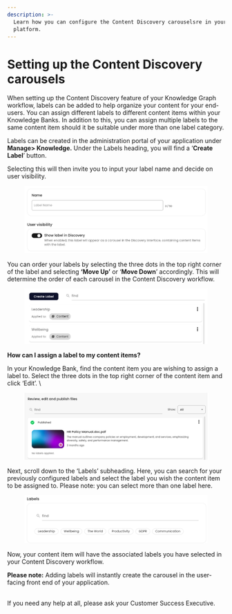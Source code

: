 ```yaml
---
description: >-
  Learn how you can configure the Content Discovery carouselsre in your
  platform.
---
```


# Setting up the Content Discovery carousels

When setting up the Content Discovery feature of your Knowledge Graph workflow,  labels can be added to help organize your content for your end-users. You can assign different labels to different content items within your Knowledge Banks. In addition to this, you can assign multiple labels to the same content item should it be suitable under more than one label category.&#x20;

Labels can be created in the administration portal of your application under **Manage> Knowledge.** Under the Labels heading, you will find a ‘**Create Label**’ button.&#x20;

Selecting this will then invite you to input your label name and decide on user visibility.&#x20;

<figure><img src="../../../../.gitbook/assets/Screenshot (55) (1).png" alt=""><figcaption></figcaption></figure>

You can order your labels by selecting the three dots in the top right corner of the label and selecting **‘Move Up’** or ‘**Move Down**’ accordingly. This will determine the order of each carousel in the Content Discovery workflow.&#x20;

<figure><img src="../../../../.gitbook/assets/Screenshot (20).png" alt=""><figcaption></figcaption></figure>

**How can I assign a label to my content items?**&#x20;

In your Knowledge Bank, find the content item you are wishing to assign a label to. Select the three dots in the top right corner of the content item and click ‘Edit’. \


<figure><img src="../../../../.gitbook/assets/Screenshot (21).png" alt=""><figcaption></figcaption></figure>

Next, scroll down to the ‘Labels’ subheading. Here, you can search for your previously configured labels and select the label you wish the content item to be assigned to. Please note: you can select more than one label here.

<figure><img src="../../../../.gitbook/assets/Screenshot (22).png" alt=""><figcaption></figcaption></figure>

Now, your content item will have the associated labels you have selected in your Content Discovery workflow.&#x20;

**Please note:** Adding labels will instantly create the carousel in the user-facing front end of your application.&#x20;

\
If you need any help at all, please ask your Customer Success Executive.

